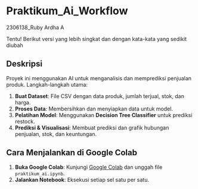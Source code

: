 # Praktikum_Ai_Workflow
2306138_Ruby Ardha A

Tentu! Berikut versi yang lebih singkat dan dengan kata-kata yang sedikit diubah

## Deskripsi
Proyek ini menggunakan AI untuk menganalisis dan memprediksi penjualan produk. Langkah-langkah utama:
1. **Buat Dataset**: File CSV dengan data produk, jumlah terjual, stok, dan harga.
2. **Proses Data**: Membersihkan dan menyiapkan data untuk model.
3. **Pelatihan Model**: Menggunakan **Decision Tree Classifier** untuk prediksi restock.
4. **Prediksi & Visualisasi**: Membuat prediksi dan grafik hubungan penjualan, stok, dan keuntungan.

## Cara Menjalankan di Google Colab
1. **Buka Google Colab**: Kunjungi [Google Colab](https://colab.research.google.com) dan unggah file `praktikum_ai.ipynb`.
2. **Jalankan Notebook**: Eksekusi setiap sel satu per satu.

